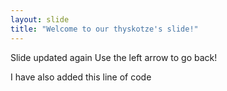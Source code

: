 ```yaml
---
layout: slide
title: "Welcome to our thyskotze's slide!"
---
```

Slide updated again
Use the left arrow to go back!

I have also added this line of code 
